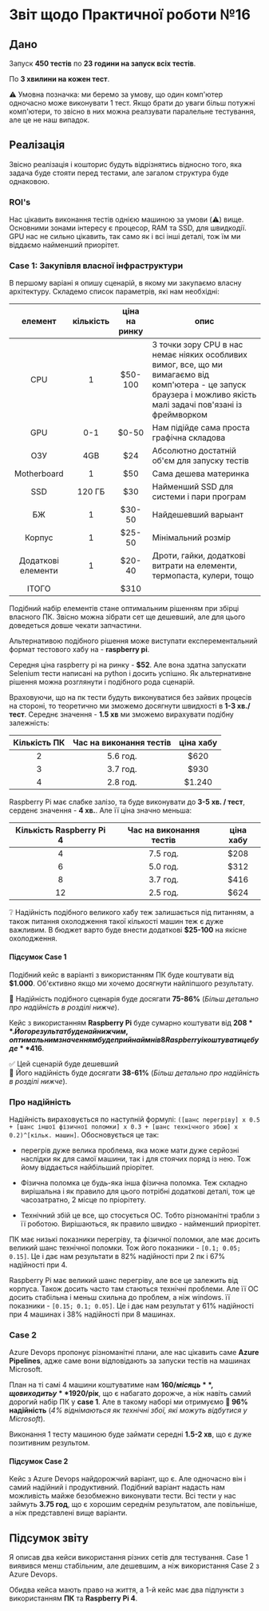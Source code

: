 # Звіт щодо Практичної роботи №16

## Дано

Запуск **450 тестів** по **23 години на запуск всіх тестів**.

По **3 хвилини на кожен тест**.

⚠️ Умовна позначка: ми беремо за умову, що один комп'ютер одночасно може виконувати 1 тест. Якщо брати до уваги більш потужні комп'ютери, то звісно в них можна реалзувати паралельне тестування, але це не наш випадок.

## Реалізація

Звісно реалізація і кошторис будуть відрізнятись відносно того, яка задача буде стояти перед тестами, але загалом структура буде однаковою.

### ROI's

Нас цікавить виконання тестів однією машиною за умови (⚠️) вище. Основними зонами інтересу є процесор, RAM та SSD, для швидкодії. GPU нас не сильно цікавить, так само як і всі інші деталі, тож їм ми віддаємо найменший приорітет.

### Case 1: Закупівля власної інфраструктури

В першому варіані я опишу сценарій, в якому ми закупаємо власну архітектуру. Складемо список параметрів, які нам необхідні:

|елемент|кількість|ціна на ринку|опис|
|:-----:|:-------:|:-----------:|----|
|CPU|1|$50-100|З точки зору CPU в нас  немає ніяких особливих вимог, все, що ми вимагаємо від комп'ютера - це запуск браузера і можливо якість малі задачі пов'язані із фреймворком|
|GPU|0-1|$0-50|Нам підійде сама проста графічна складова|
|ОЗУ|4GB|$24|Абсолютно достатній об'єм для запуску тестів|
|Motherboard|1|$50|Сама дешева материнка|
|SSD|120 ГБ|$30|Найменший SSD для системи і пари програм|
|БЖ|1|$30-50|Найдешевший варыант|
|Корпус|1|$25-50|Мінімальний розмір|
|Додаткові елементи|1|$20-40|Дроти, гайки, додаткові витрати на елементи, термопаста, кулери, тощо|
|ІТОГО| |$310| |

Подібний набір елементів стане оптимальним рішенням при збірці власного ПК. Звісно можна зібрати сет ще дешевший, але для цього доведеться довше чекати запчастини.

Альтернативою подібного рішення може виступати експерементальний формат тестового хабу на - **raspberry pi**.

Середня ціна raspberry pi на ринку - **$52**. Але вона здатна запускати Selenium тести написані на python і досить успішно. Як альтернативне рішення можна розглянути і подібного рода сценарій.

Враховуючи, що на пк тести будуть виконуватися без зайвих процесів на стороні, то теоретично ми зможемо досягнути швидхості в **1-3 хв./тест**. Середнє значення - **1.5 хв** ми зможемо вирахувати подібну залежність:

|Кількість ПК|Час на виконання тестів|ціна хабу|
|:-----:|:-------:|:-----------:|
|2|5.6 год.|$620|
|3|3.7 год.|$930|
|4|2.8 год.|$1.240|

Raspberry Pi має слабке залізо, та буде виконувати до **3-5 хв. / тест**, серденє значення - **4 хв.**. Але її ціна значно меньша:

|Кількість Raspberry Pi 4|Час на виконання тестів|ціна хабу|
|:-----:|:-------:|:-----------:|
|4|7.5 год.|$208|
|6|5.0 год.|$312|
|8|3.7 год.|$416|
|12|2.5 год.|$624|

❔ Надійність подібного великого хабу теж залишається під питанням, а також питання охолодження такої кількості машин теж є дуже важливим. В бюджет варто буде внести додаткові **$25-100** на якісне охолодження.

#### Підсумок Case 1

Подібний кейс в варіанті з використанням ПК буде коштувати від **$1.000**. Об'єктивно якщо ми хочемо досягнути найліпшого результату.

🔧 Надійність подібного сценарія буде досягати **75-86%** (*Більш детально про надійність в розділі нижче*).

Кейс з використанням **Raspberry Pi** буде сумарно коштувати від **$208**. Його результат буде найнижчим, оптимальним значенням буде прийнаймні в 8 Raspberry і коштувати це буде **$416**.

✅ Цей сценарій буде дешевший\
🔧 Його надійність буде досягати **38-61%** (*Більш детально про надійність в розділі нижче*).

### Про надійність

Надійність вираховується по наступній формулі: `([шанс перегріву] х 0.5 + [шанс іншої фізичної поломки] х 0.3 + [шанс технічного збою] х 0.2)^[кільк. машин]`. Обосновується це так:

- перегрів дуже велика проблема, яка може мати дуже серйозні наслідки як для самої машини, так і для стоячих поряд із нею. Тож йому віддається найбільший пріорітет.

- Фізична поломка це будь-яка інша фізична поломка. Теж складно вирішальна і як правило для цього потрібні додаткові деталі, тож це часозатратно, 2 місце по пріорітету.

- Технічний збій це все, що стосується ОС. Тобто різноманітні трабли з її роботою. Вирішаються, як правило швидко - найменший приорітет.

ПК має низькі показники перегріву, та фізичної поломки, але має досить великий шанс технічної поломки. Тож його показники - `[0.1; 0.05; 0.15]`. Це і дає нам результати в 82% надійності при 2 пк і 67% надійності при 4.

Raspberry Pi має великий шанс перегріву, але все це залежить від корпуса. Також досить часто там стаються технічні проблеми. Але її ОС досить стабільна і меньш схильна до проблем, а ніж windows. її показники - `[0.15; 0.1; 0.05]`. Це і дає нам результат у 61% надійності при 4 машинах і 38% надійності при 8 машинах.

### Case 2

Azure Devops пропонує різноманітні плани, але нас цікавить саме **Azure Pipelines**, адже саме вони відповідають за запуски тестів на машинах Microsoft.

План на ті самі 4 машини коштуватиме нам **$160/місяць**, що виходить у  **$1920/рік**, що є набагато дорожче, а ніж навіть самий дорогий набір ПК у **case 1**. Але в такому наборі ми отримуємо **🔧 96% надійність** (*4% віднімаються як технічні збої, які можуть відбутися у Microsoft*).

Виконання 1 тесту машиною буде займати середні **1.5-2 хв**, що є дуже позитивним результом.

#### Підсумок Case 2

Кейс з Azure Devops найдорожчий варіант, що є. Але одночасно він і самий надійний і продуктивний. Подібний варіант надасть нам можливість майже безобмежно виконувати тести. Всі тести у нас займуть **3.75 год**, що є хорошим середнім результатом, але повільніше, а ніж представлені вище варіанти.

## Підсумок звіту

Я описав два кейси використання різних сетів для тестування. Case 1 виявився менш стабільним, але дешевшим, а ніж використання Case 2 з Azure Devops.

Обидва кейса мають право на життя, а 1-й кейс має два підпункти з використанням **ПК** та **Raspberry Pi 4**.